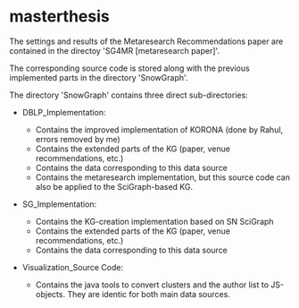 # masterthesis
The settings and results of the Metaresearch Recommendations paper are contained in the directoy 'SG4MR [metaresearch paper]'.

The corresponding source code is stored along with the previous implemented parts in the directory 'SnowGraph'.

The directory 'SnowGraph' contains three direct sub-directories:

* DBLP_Implementation:
    * Contains the improved implementation of KORONA (done by Rahul, errors removed by me)
    * Contains the extended parts of the KG (paper, venue recommendations, etc.)
    * Contains the data corresponding to this data source
    * Contains the metaresearch implementation, but this source code can also be applied to the SciGraph-based KG. 
	
* SG_Implementation:
    * Contains the KG-creation implementation based on SN SciGraph
    * Contains the extended parts of the KG (paper, venue recommendations, etc.)
    * Contains the data corresponding to this data source
	
* Visualization_Source Code:
    * Contains the java tools to convert clusters and the author list to JS-objects. They are identic for both main data sources.
	